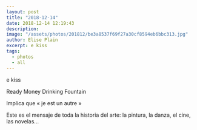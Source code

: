 ```yaml
---
layout: post
title: "2018-12-14"
date: 2018-12-14 12:19:43
description: 
image: "/assets/photos/201812/be3a8537f69f27a30cf8594eb6bbc313.jpg"
author: Elise Plain
excerpt: e kiss
tags: 
  - photos
  - all
---
```


e kiss

<p></p>

Ready Money Drinking Fountain<p>Implica que « je est un autre »</p><p>Este es el mensaje de toda la historia del arte: la pintura, la danza, el cine, las novelas...</p>